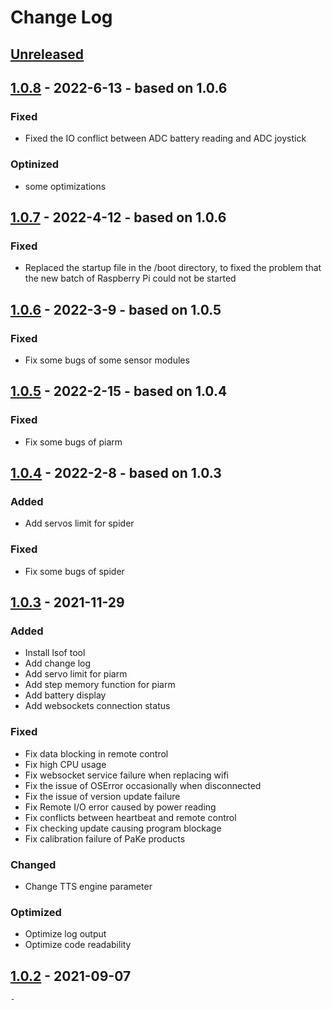 # Change Log 

## [Unreleased]

## [1.0.8] - 2022-6-13 - based on 1.0.6

### Fixed
- Fixed the IO conflict between ADC battery reading and ADC joystick

### Optinized
- some optimizations 


## [1.0.7] - 2022-4-12 - based on 1.0.6

### Fixed
- Replaced the startup file in the /boot directory, to fixed the problem that 
the new batch of Raspberry Pi could not be started


## [1.0.6] - 2022-3-9 - based on 1.0.5

### Fixed
- Fix some bugs of some sensor modules


## [1.0.5] - 2022-2-15 - based on 1.0.4

### Fixed
- Fix some bugs of piarm


## [1.0.4] - 2022-2-8 - based on 1.0.3

### Added
- Add servos limit for spider

### Fixed
- Fix some bugs of spider

## [1.0.3] - 2021-11-29

### Added
- Install lsof tool 
- Add change log
- Add servo limit for piarm 
- Add step memory function for piarm
- Add battery display 
- Add websockets connection status 

### Fixed
- Fix data blocking in remote control
- Fix high CPU usage
- Fix websocket service failure when replacing wifi
- Fix the issue of OSError occasionally when disconnected
- Fix the issue of version update failure
- Fix Remote I/O error caused by power reading
- Fix conflicts between heartbeat and remote control 
- Fix checking update causing program blockage
- Fix calibration failure of PaKe products

### Changed
- Change TTS engine parameter

### Optimized
- Optimize log output
- Optimize code readability


## [1.0.2] - 2021-09-07
    - 


[Unreleased]: https://github.com/ezblockcode/ezb-pi
[1.0.8]: https://github.com/ezblockcode/ezb-pi/tree/1.0.8
[1.0.7]: https://github.com/ezblockcode/ezb-pi/tree/1.0.7
[1.0.6]: https://github.com/ezblockcode/ezb-pi/tree/1.0.6
[1.0.5]: https://github.com/ezblockcode/ezb-pi/tree/1.0.5
[1.0.4]: https://github.com/ezblockcode/ezb-pi/tree/1.0.4
[1.0.3]: https://github.com/ezblockcode/ezb-pi/compare/1.0.2...1.0.3
[1.0.2]: https://github.com/ezblockcode/ezb-pi/compare/1.0.1...1.0.2
